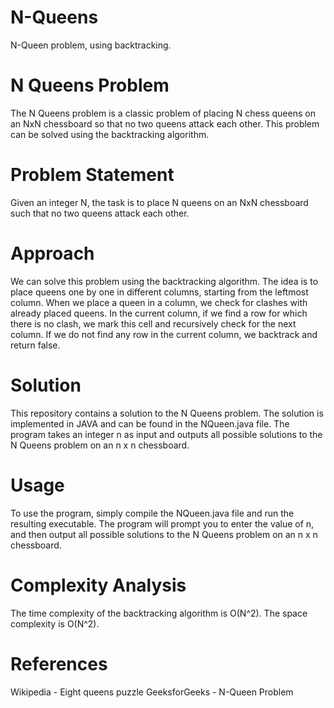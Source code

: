 # N-Queens
N-Queen problem, using backtracking.

# N Queens Problem
The N Queens problem is a classic problem of placing N chess queens on an NxN chessboard so that no two queens attack each other. This problem can be solved using the backtracking algorithm.

# Problem Statement
Given an integer N, the task is to place N queens on an NxN chessboard such that no two queens attack each other.

# Approach
We can solve this problem using the backtracking algorithm. The idea is to place queens one by one in different columns, starting from the leftmost column. When we place a queen in a column, we check for clashes with already placed queens. In the current column, if we find a row for which there is no clash, we mark this cell and recursively check for the next column. If we do not find any row in the current column, we backtrack and return false.

# Solution
This repository contains a solution to the N Queens problem. The solution is implemented in JAVA and can be found in the NQueen.java file. The program takes an integer n as input and outputs all possible solutions to the N Queens problem on an n x n chessboard.

# Usage
To use the program, simply compile the NQueen.java file and run the resulting executable. The program will prompt you to enter the value of n, and then output all possible solutions to the N Queens problem on an n x n chessboard.

# Complexity Analysis
The time complexity of the backtracking algorithm is O(N^2). The space complexity is O(N^2).

# References
Wikipedia - Eight queens puzzle
GeeksforGeeks - N-Queen Problem
